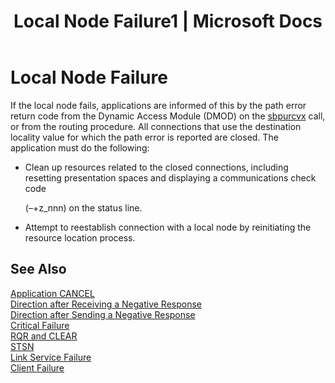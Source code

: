 ﻿---
title: "Local Node Failure1 | Microsoft Docs"
ms.custom: ""
ms.date: "11/30/2017"
ms.prod: "host-integration-server"
ms.reviewer: ""
ms.suite: ""
ms.tgt_pltfrm: ""
ms.topic: "article"
ms.assetid: fe1da900-8bcc-487e-92e2-80300eb60e2b
caps.latest.revision: 3
---
# Local Node Failure
If the local node fails, applications are informed of this by the path error return code from the Dynamic Access Module (DMOD) on the [sbpurcvx](../core/sbpurcvx2.md) call, or from the routing procedure. All connections that use the destination locality value for which the path error is reported are closed. The application must do the following:  
  
-   Clean up resources related to the closed connections, including resetting presentation spaces and displaying a communications check code  
  
     (–+z_nnn) on the status line.  
  
-   Attempt to reestablish connection with a local node by reinitiating the resource location process.  
  
## See Also  
 [Application CANCEL](../core/application-cancel1.md)   
 [Direction after Receiving a Negative Response](../core/direction-after-receiving-a-negative-response2.md)   
 [Direction after Sending a Negative Response](../core/direction-after-sending-a-negative-response1.md)   
 [Critical Failure](../core/critical-failure1.md)   
 [RQR and CLEAR](../core/rqr-and-clear2.md)   
 [STSN](../core/stsn1.md)   
 [Link Service Failure](../core/link-service-failure2.md)   
 [Client Failure](../core/client-failure2.md)